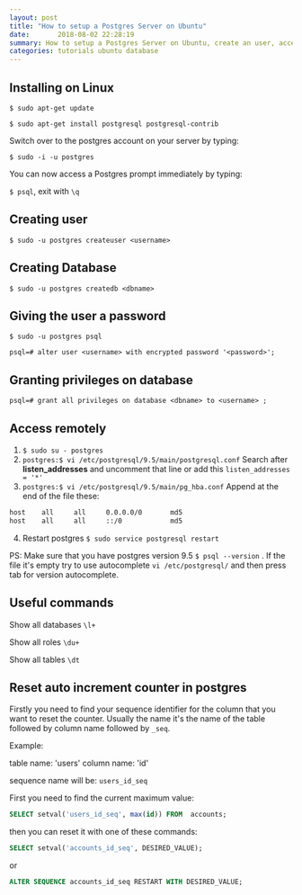 ```yaml
---
layout: post
title: "How to setup a Postgres Server on Ubuntu"
date:       2018-08-02 22:28:19
summary: How to setup a Postgres Server on Ubuntu, create an user, access it remotely
categories: tutorials ubuntu database
---
```


## Installing on Linux

`$ sudo apt-get update`

`$ sudo apt-get install postgresql postgresql-contrib`

Switch over to the postgres account on your server by typing:

`$ sudo -i -u postgres`

You can now access a Postgres prompt immediately by typing:

`$ psql`, exit with `\q`

## Creating user

`$ sudo -u postgres createuser <username>`

## Creating Database

`$ sudo -u postgres createdb <dbname>`

## Giving the user a password

`$ sudo -u postgres psql`

`psql=# alter user <username> with encrypted password '<password>';`

## Granting privileges on database

`psql=# grant all privileges on database <dbname> to <username> ;`

## Access remotely

1. `$ sudo su - postgres`
2. `postgres:$ vi /etc/postgresql/9.5/main/postgresql.conf`
Search after **listen_addresses** and uncomment that line or add this `listen_addresses = '*'`
3. `postgres:$ vi /etc/postgresql/9.5/main/pg_hba.conf`
Append at the end of the file these:

```bash 
host    all     all     0.0.0.0/0       md5
host    all     all     ::/0            md5
```
4. Restart postgres `$ sudo service postgresql restart`

PS: Make sure that you have postgres version 9.5 `$ psql --version` . If the file it's empty try to use autocomplete `vi /etc/postgresql/` and then press tab for version autocomplete.

## Useful commands

Show all databases `\l+`

Show all roles `\du+`

Show all tables `\dt`

## Reset auto increment counter in postgres

Firstly you need to find your sequence identifier for the column that you want to reset the counter. Usually the name it's the name of the table followed by column name followed by `_seq`.

Example:

table name: 'users'
column name: 'id'

sequence name will be: `users_id_seq`

First you need to find the current maximum value:

```sql
SELECT setval('users_id_seq', max(id)) FROM  accounts;
```

then you can reset it with one of these commands:

```sql
SELECT setval('accounts_id_seq', DESIRED_VALUE);
```

or

```sql
ALTER SEQUENCE accounts_id_seq RESTART WITH DESIRED_VALUE;
```
